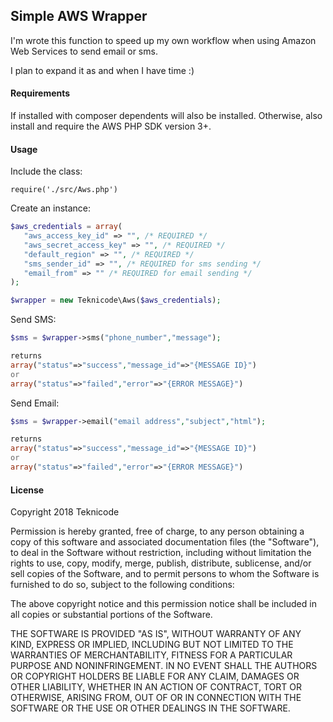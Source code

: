 ## Simple AWS Wrapper

I'm wrote this function to speed up my own workflow when using Amazon Web Services to send email or sms.

I plan to expand it as and when I have time :)

#### Requirements

If installed with composer dependents will also be installed. Otherwise, also install and require the AWS PHP SDK version 3+.

#### Usage

Include the class:

`require('./src/Aws.php')`

Create an instance:

```php
$aws_credentials = array(
   "aws_access_key_id" => "", /* REQUIRED */
   "aws_secret_access_key" => "", /* REQUIRED */
   "default_region" => "", /* REQUIRED */
   "sms_sender_id" => "", /* REQUIRED for sms sending */
   "email_from" => "" /* REQUIRED for email sending */
);

$wrapper = new Teknicode\Aws($aws_credentials);
```

Send SMS:

```php
$sms = $wrapper->sms("phone_number","message");

returns
array("status"=>"success","message_id"=>"{MESSAGE ID}")
or
array("status"=>"failed","error"=>"{ERROR MESSAGE}")
```

Send Email:

```php
$sms = $wrapper->email("email address","subject","html");

returns
array("status"=>"success","message_id"=>"{MESSAGE ID}")
or
array("status"=>"failed","error"=>"{ERROR MESSAGE}")
```

#### License

Copyright 2018 Teknicode

Permission is hereby granted, free of charge, to any person obtaining a copy of this software and associated documentation files (the "Software"), to deal in the Software without restriction, including without limitation the rights to use, copy, modify, merge, publish, distribute, sublicense, and/or sell copies of the Software, and to permit persons to whom the Software is furnished to do so, subject to the following conditions:

The above copyright notice and this permission notice shall be included in all copies or substantial portions of the Software.

THE SOFTWARE IS PROVIDED "AS IS", WITHOUT WARRANTY OF ANY KIND, EXPRESS OR IMPLIED, INCLUDING BUT NOT LIMITED TO THE WARRANTIES OF MERCHANTABILITY, FITNESS FOR A PARTICULAR PURPOSE AND NONINFRINGEMENT. IN NO EVENT SHALL THE AUTHORS OR COPYRIGHT HOLDERS BE LIABLE FOR ANY CLAIM, DAMAGES OR OTHER LIABILITY, WHETHER IN AN ACTION OF CONTRACT, TORT OR OTHERWISE, ARISING FROM, OUT OF OR IN CONNECTION WITH THE SOFTWARE OR THE USE OR OTHER DEALINGS IN THE SOFTWARE.